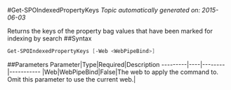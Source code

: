 #Get-SPOIndexedPropertyKeys
*Topic automatically generated on: 2015-06-03*

Returns the keys of the property bag values that have been marked for indexing by search
##Syntax
```powershell
Get-SPOIndexedPropertyKeys [-Web <WebPipeBind>]
```


##Parameters
Parameter|Type|Required|Description
---------|----|--------|-----------
|Web|WebPipeBind|False|The web to apply the command to. Omit this parameter to use the current web.|
<!-- Ref: 1500A7B401BF01219F70635C2D7A290F -->